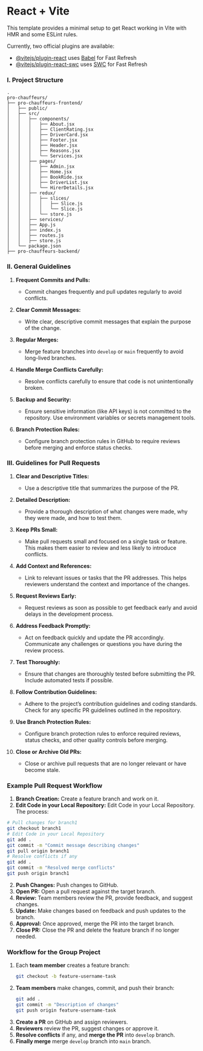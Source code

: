# React + Vite

This template provides a minimal setup to get React working in Vite with HMR and some ESLint rules.

Currently, two official plugins are available:

- [@vitejs/plugin-react](https://github.com/vitejs/vite-plugin-react/blob/main/packages/plugin-react/README.md) uses [Babel](https://babeljs.io/) for Fast Refresh
- [@vitejs/plugin-react-swc](https://github.com/vitejs/vite-plugin-react-swc) uses [SWC](https://swc.rs/) for Fast Refresh



### I. **Project Structure**

```plaintext
.
pro-chauffeurs/
├── pro-chauffeurs-frontend/
│   ├── public/
│   ├── src/
│   │   ├── components/
│   │   │   ├── About.jsx
│   │   │   ├── ClientRating.jsx
│   │   │   ├── DriverCard.jsx
│   │   │   ├── Footer.jsx
│   │   │   ├── Header.jsx
│   │   │   ├── Reasons.jsx
│   │   │   └── Services.jsx
│   │   ├── pages/
│   │   │   ├── Admin.jsx
│   │   │   ├── Home.jsx
│   │   │   ├── BookRide.jsx
│   │   │   ├── DriverList.jsx
│   │   │   └── HirerDetails.jsx
│   │   ├── redux/
│   │   │   ├── slices/
│   │   │   │   ├── Slice.js
│   │   │   │   └── Slice.js
│   │   │   └── store.js
│   │   ├── services/
│   │   ├── App.js
│   │   ├── index.js
│   │   ├── routes.js
│   │   ├── store.js
│   └── package.json
├── pro-chauffeurs-backend/

```


### II. **General Guidelines**

1. **Frequent Commits and Pulls:**
   - Commit changes frequently and pull updates regularly to avoid conflicts.

2. **Clear Commit Messages:**
   - Write clear, descriptive commit messages that explain the purpose of the change.

3. **Regular Merges:**
   - Merge feature branches into `develop` or `main` frequently to avoid long-lived branches.

4. **Handle Merge Conflicts Carefully:**
   - Resolve conflicts carefully to ensure that code is not unintentionally broken.

5. **Backup and Security:**
   - Ensure sensitive information (like API keys) is not committed to the repository. Use environment variables or secrets management tools.

6. **Branch Protection Rules:**
   - Configure branch protection rules in GitHub to require reviews before merging and enforce status checks.


### III. **Guidelines for Pull Requests**

1. **Clear and Descriptive Titles:**
   - Use a descriptive title that summarizes the purpose of the PR.

2. **Detailed Description:**
   - Provide a thorough description of what changes were made, why they were made, and how to test them.

3. **Keep PRs Small:**
   - Make pull requests small and focused on a single task or feature. This makes them easier to review and less likely to introduce conflicts.

4. **Add Context and References:**
   - Link to relevant issues or tasks that the PR addresses. This helps reviewers understand the context and importance of the changes.

5. **Request Reviews Early:**
   - Request reviews as soon as possible to get feedback early and avoid delays in the development process.

6. **Address Feedback Promptly:**
   - Act on feedback quickly and update the PR accordingly. Communicate any challenges or questions you have during the review process.

7. **Test Thoroughly:**
   - Ensure that changes are thoroughly tested before submitting the PR. Include automated tests if possible.

8. **Follow Contribution Guidelines:**
   - Adhere to the project’s contribution guidelines and coding standards. Check for any specific PR guidelines outlined in the repository.

9. **Use Branch Protection Rules:**
   - Configure branch protection rules to enforce required reviews, status checks, and other quality controls before merging.

10. **Close or Archive Old PRs:**
    - Close or archive pull requests that are no longer relevant or have become stale.


### **Example Pull Request Workflow**

1. **Branch Creation:** Create a feature branch and work on it.
2. **Edit Code in your Local Repository:** Edit Code in your Local Repository. The process:
```sh
# Pull changes for branch1
git checkout branch1
# Edit Code in your Local Repository
git add .
git commit -m "Commit message describing changes"
git pull origin branch1
# Resolve conflicts if any
git add .
git commit -m "Resolved merge conflicts"
git push origin branch1
```
2. **Push Changes:** Push changes to GitHub.
3. **Open PR:** Open a pull request against the target branch.
4. **Review:** Team members review the PR, provide feedback, and suggest changes.
5. **Update:** Make changes based on feedback and push updates to the branch.
6. **Approval:** Once approved, merge the PR into the target branch.
7. **Close PR:** Close the PR and delete the feature branch if no longer needed.


### Workflow for the Group Project

1. Each **team member** creates a feature branch:
   ```sh
   git checkout -b feature-username-task
   ```
2. **Team members** make changes, commit, and push their branch:
   ```sh
   git add .
   git commit -m "Description of changes"
   git push origin feature-username-task
   ```
3. **Create a PR** on GitHub and assign reviewers.
4. **Reviewers** review the PR, suggest changes or approve it.
5. **Resolve conflicts** if any, and **merge the PR** into `develop` branch.
6. **Finally merge** merge `develop` branch into `main` branch.